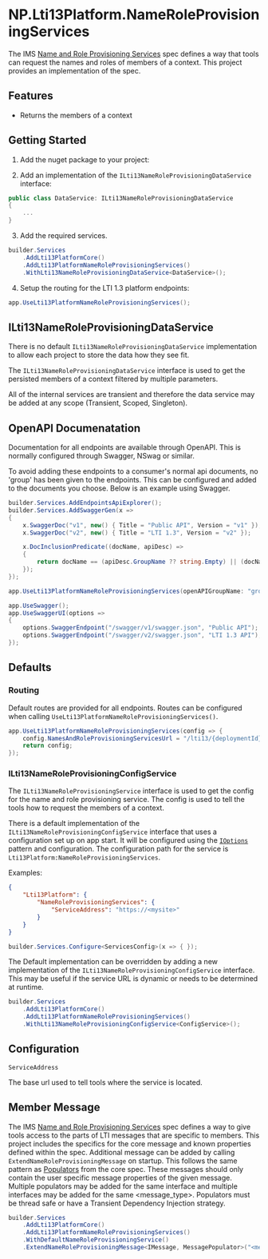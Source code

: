 ﻿# NP.Lti13Platform.NameRoleProvisioningServices

The IMS [Name and Role Provisioning Services](https://www.imsglobal.org/spec/lti-nrps/v2p0) spec defines a way that tools can request the names and roles of members of a context. This project provides an implementation of the spec.

## Features

- Returns the members of a context

## Getting Started

1. Add the nuget package to your project:

2. Add an implementation of the `ILti13NameRoleProvisioningDataService` interface:

```csharp
public class DataService: ILti13NameRoleProvisioningDataService
{
    ...
}
```

3. Add the required services.

```csharp
builder.Services
    .AddLti13PlatformCore()
    .AddLti13PlatformNameRoleProvisioningServices()
    .WithLti13NameRoleProvisioningDataService<DataService>();
```

4. Setup the routing for the LTI 1.3 platform endpoints:

```csharp
app.UseLti13PlatformNameRoleProvisioningServices();
```

## ILti13NameRoleProvisioningDataService

There is no default `ILti13NameRoleProvisioningDataService` implementation to allow each project to store the data how they see fit.

The `ILti13NameRoleProvisioningDataService` interface is used to get the persisted members of a context filtered by multiple parameters.

All of the internal services are transient and therefore the data service may be added at any scope (Transient, Scoped, Singleton).

## OpenAPI Documenatation

Documentation for all endpoints are available through OpenAPI. This is normally configured through Swagger, NSwag or similar.

To avoid adding these endpoints to a consumer's normal api documents, no 'group' has been given to the endpoints. This can be configured and added to the documents you choose. Below is an example using Swagger.

```csharp
builder.Services.AddEndpointsApiExplorer();
builder.Services.AddSwaggerGen(x =>
{
    x.SwaggerDoc("v1", new() { Title = "Public API", Version = "v1" });
    x.SwaggerDoc("v2", new() { Title = "LTI 1.3", Version = "v2" });

    x.DocInclusionPredicate((docName, apiDesc) =>
    {
        return docName == (apiDesc.GroupName ?? string.Empty) || (docName == "v2" && apiDesc.GroupName == "group_name");
    });
});

app.UseLti13PlatformNameRoleProvisioningServices(openAPIGroupName: "group_name");

app.UseSwagger();
app.UseSwaggerUI(options =>
{
    options.SwaggerEndpoint("/swagger/v1/swagger.json", "Public API");
    options.SwaggerEndpoint("/swagger/v2/swagger.json", "LTI 1.3 API");
});
```

## Defaults

### Routing

Default routes are provided for all endpoints. Routes can be configured when calling `UseLti13PlatformNameRoleProvisioningServices()`.

```csharp
app.UseLti13PlatformNameRoleProvisioningServices(config => {
    config.NamesAndRoleProvisioningServicesUrl = "/lti13/{deploymentId}/{contextId}/memberships"; // {deploymentId} and {contextId} are required
    return config;
});
```

### ILti13NameRoleProvisioningConfigService

The `ILti13NameRoleProvisioningService` interface is used to get the config for the name and role provisioning service. The config is used to tell the tools how to request the members of a context.

There is a default implementation of the `ILti13NameRoleProvisioningConfigService` interface that uses a configuration set up on app start.
It will be configured using the [`IOptions`](https://learn.microsoft.com/en-us/aspnet/core/fundamentals/configuration) pattern and configuration.
The configuration path for the service is `Lti13Platform:NameRoleProvisioningServices`.

Examples:

```json
{
    "Lti13Platform": {
        "NameRoleProvisioningServices": {
            "ServiceAddress": "https://<mysite>"
        }
    }
}
```

```csharp
builder.Services.Configure<ServicesConfig>(x => { });
```

The Default implementation can be overridden by adding a new implementation of the `ILti13NameRoleProvisioningConfigService` interface.
This may be useful if the service URL is dynamic or needs to be determined at runtime.

```csharp
builder.Services
    .AddLti13PlatformCore()
    .AddLti13PlatformNameRoleProvisioningServices()
    .WithLti13NameRoleProvisioningConfigService<ConfigService>();
```

## Configuration

`ServiceAddress`

The base url used to tell tools where the service is located.

## Member Message

The IMS [Name and Role Provisioning Services](https://www.imsglobal.org/spec/lti-nrps/v2p0#message-section) spec defines a way to give tools access to the parts of LTI messages that are specific to members. This project includes the specifics for the core message and known properties defined within the spec. Additional message can be added by calling `ExtendNameRoleProvisioningMessage` on startup. This follows the same pattern as [Populators](../NP.Lti13Platform.Core/README.md#populators) from the core spec. These messages should only contain the user specific message properties of the given message. Multiple populators may be added for the same interface and multiple interfaces may be added for the same <message_type>. Populators must be thread safe or have a Transient Dependency Injection strategy.

```csharp
builder.Services
    .AddLti13PlatformCore()
    .AddLti13PlatformNameRoleProvisioningServices()
    .WithDefaultNameRoleProvisioningService()
    .ExtendNameRoleProvisioningMessage<IMessage, MessagePopulator>("<message_type>");
```